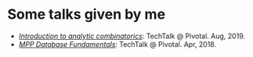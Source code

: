 Some talks given by me
======================

* [*Introduction to analytic combinatorics*](Introduction_to_Analytic_Combinatorics.pdf): TechTalk @ Pivotal. Aug, 2019.
* [*MPP Database Fundamentals*](MPP_Fundamentals.pdf): TechTalk @ Pivotal. Apr, 2018.